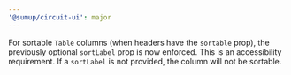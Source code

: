```yaml
---
'@sumup/circuit-ui': major
---
```


For sortable `Table` columns (when headers have the `sortable` prop), the previously optional `sortLabel` prop is now enforced. This is an accessibility requirement. If a `sortLabel` is not provided, the column will not be sortable.
